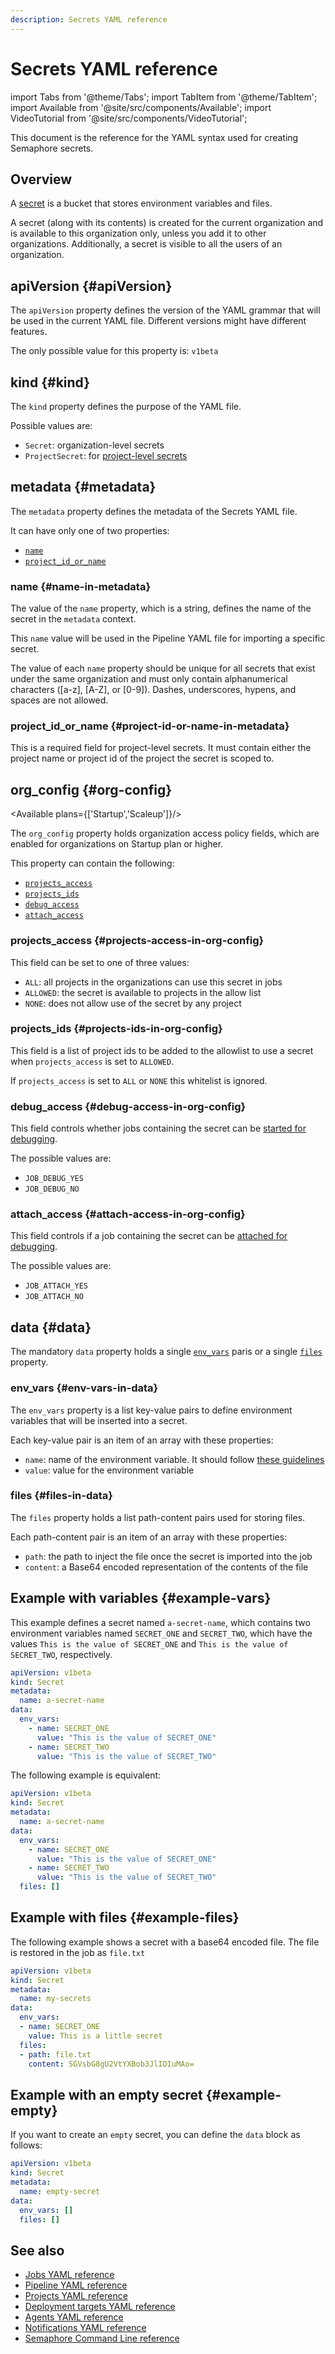 ```yaml
---
description: Secrets YAML reference
---
```


# Secrets YAML reference 

import Tabs from '@theme/Tabs';
import TabItem from '@theme/TabItem';
import Available from '@site/src/components/Available';
import VideoTutorial from '@site/src/components/VideoTutorial';

This document is the reference for the YAML syntax used for creating Semaphore secrets.

## Overview

A [secret](../using-semaphore/secrets) is a bucket that stores environment variables and files.

A secret (along with its contents) is created for the current organization and is available to this organization only, unless you add it to other organizations. Additionally, a secret is visible to all the users of an organization.

## apiVersion {#apiVersion}

The `apiVersion` property defines the version of the YAML grammar that will be used in the current YAML file. Different versions might have different features.

The only possible value for this property is: `v1beta`

## kind {#kind}

The `kind` property defines the purpose of the YAML file.

Possible values are:

- `Secret`: organization-level secrets
- `ProjectSecret`: for [project-level secrets](../using-semaphore/projects#project-secrets)

## metadata {#metadata}

The `metadata` property defines the metadata of the Secrets YAML file. 

It can have only one of two properties:

- [`name`](#name-in-metadata)
- [`project_id_or_name`](#project-id-or-name-in-metadata)


### name {#name-in-metadata}

The value of the `name` property, which is a string, defines the name of the secret in the `metadata` context. 

This `name` value will be used in the Pipeline YAML file for importing a specific secret.

The value of each `name` property should be unique for all secrets that exist under the same organization and must only contain alphanumerical characters ([a-z], [A-Z], or [0-9]). Dashes, underscores, hypens, and spaces are not allowed.

### project_id_or_name {#project-id-or-name-in-metadata}

This is a required field for project-level secrets. It must contain either the project name or project id of the project the secret is scoped to.

## org_config {#org-config}

<Available plans={['Startup','Scaleup']}/>

The `org_config` property holds organization access policy fields, which are enabled for organizations on Startup plan or higher. 

This property can contain the following:

- [`projects_access`](#projects-access-in-org-config)
- [`projects_ids`](#projects-ids-in-org-config)
- [`debug_access`](#debug-access-in-org-config) 
- [`attach_access`](#attach-access-in-org-config)

### projects_access {#projects-access-in-org-config}

This field can be set to one of three values: 

- `ALL`: all projects in the organizations can use this secret in jobs
- `ALLOWED`:  the secret is available to projects in the allow list 
- `NONE`: does not allow use of the secret by any project

### projects_ids {#projects-ids-in-org-config}

This field is a list of project ids to be added to the allowlist to use a secret when `projects_access` is 
set to `ALLOWED`. 

If `projects_access` is set to `ALL` or `NONE` this whitelist is ignored.

### debug_access {#debug-access-in-org-config}

This field controls whether jobs containing the secret can be [started for debugging](../using-semaphore/jobs#debug-jobs).

The possible values are:

- `JOB_DEBUG_YES` 
- `JOB_DEBUG_NO`

### attach_access {#attach-access-in-org-config}

This field controls if a job containing the secret can be [attached for debugging](../using-semaphore/jobs#attach-job).

The possible values are:

- `JOB_ATTACH_YES` 
- `JOB_ATTACH_NO`

## data {#data}

The mandatory `data` property holds a single [`env_vars`](#env-vars-in-data) paris or a single [`files`](#files-in-data) property.

### env_vars {#env-vars-in-data}

The `env_vars` property is a list key-value pairs to define environment variables that will be
inserted into a secret.

Each key-value pair is an item of an array with these properties:

- `name`: name of the environment variable. It should follow [these guidelines](http://pubs.opengroup.org/onlinepubs/000095399/basedefs/xbd_chap08.html)
- `value`: value for the environment variable


### files {#files-in-data}

The `files` property holds a list path-content pairs used for storing files.

Each path-content pair is an item of an array with these properties:

- `path`: the path to inject the file once the secret is imported into the job
- `content`: a Base64 encoded representation of the contents of the file

## Example with variables {#example-vars}

This example defines a secret named `a-secret-name`, which contains two environment variables named `SECRET_ONE` and `SECRET_TWO`, which have the values `This is the value of SECRET_ONE` and `This is the value of SECRET_TWO`, respectively.

```yaml title="Example"
apiVersion: v1beta
kind: Secret
metadata:
  name: a-secret-name
data:
  env_vars:
    - name: SECRET_ONE
      value: "This is the value of SECRET_ONE"
    - name: SECRET_TWO
      value: "This is the value of SECRET_TWO"
```

The following example is equivalent:

```yaml title="Example"
apiVersion: v1beta
kind: Secret
metadata:
  name: a-secret-name
data:
  env_vars:
    - name: SECRET_ONE
      value: "This is the value of SECRET_ONE"
    - name: SECRET_TWO
      value: "This is the value of SECRET_TWO"
  files: []
```

## Example with files {#example-files}

The following example shows a secret with a base64 encoded file. The file is restored in the job as `file.txt`

```yaml title="Example"
apiVersion: v1beta
kind: Secret
metadata:
  name: my-secrets
data:
  env_vars:
  - name: SECRET_ONE
    value: This is a little secret
  files:
  - path: file.txt
    content: SGVsbG8gU2VtYXBob3JlIDIuMAo=
```


## Example with an empty secret {#example-empty}

If you want to create an `empty` secret, you can define the `data` block as follows:

``` yaml
apiVersion: v1beta
kind: Secret
metadata:
  name: empty-secret
data:
  env_vars: []
  files: []
```

## See also

- [Jobs YAML reference](./jobs-yaml)
- [Pipeline YAML reference](./pipeline-yaml)
- [Projects YAML reference](./project-yaml)
- [Deployment targets YAML reference](./deployment-target-yaml)
- [Agents YAML reference](./agent-yaml)
- [Notifications YAML reference](./notifications-yaml)
- [Semaphore Command Line reference](./semaphore-cli)

